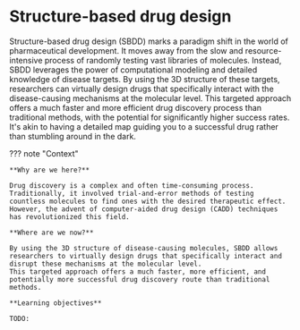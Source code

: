 # Structure-based drug design

Structure-based drug design (SBDD) marks a paradigm shift in the world of pharmaceutical development.
It moves away from the slow and resource-intensive process of randomly testing vast libraries of molecules.
Instead, SBDD leverages the power of computational modeling and detailed knowledge of disease targets.
By using the 3D structure of these targets, researchers can virtually design drugs that specifically interact with the disease-causing mechanisms at the molecular level.
This targeted approach offers a much faster and more efficient drug discovery process than traditional methods, with the potential for significantly higher success rates.
It's akin to having a detailed map guiding you to a successful drug rather than stumbling around in the dark.

??? note "Context"

    **Why are we here?**

    Drug discovery is a complex and often time-consuming process.
    Traditionally, it involved trial-and-error methods of testing countless molecules to find ones with the desired therapeutic effect.
    However, the advent of computer-aided drug design (CADD) techniques has revolutionized this field.

    **Where are we now?**

    By using the 3D structure of disease-causing molecules, SBDD allows researchers to virtually design drugs that specifically interact and disrupt these mechanisms at the molecular level.
    This targeted approach offers a much faster, more efficient, and potentially more successful drug discovery route than traditional methods.

    **Learning objectives**

    TODO:

